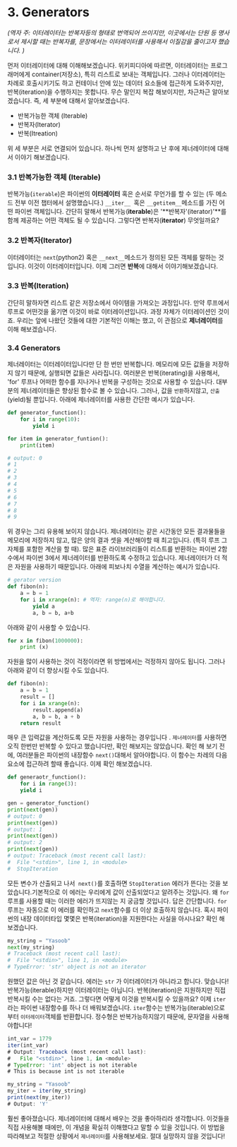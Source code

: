 # 3. Generators

_\(역자 주: 이터레이터는 반복자등의 형태로 번역되어 쓰이지만, 이곳에서는 단원 등 명사로서 제시할 때는 반복자를, 문장에서는 이터레이터를 사용해서 이질감을 줄이고자 했습니다. \)_

먼저 이터레이터에 대해 이해해보겠습니다. 위키피디아에 따르면, 이터레이터는 프로그래머에게 container\(저장소\), 특히 리스트로  보내는 객체입니다. 그러나 이터레이터는 차례로 호출시키기도 하고 컨테이너 안에 있는 데이터 요소들에 접근하게 도와주지만, 반복\(iteration\)을 수행하지는 못합니다. 무슨 말인지 복잡 해보이지만, 차근차근 알아보겠습니다. 즉, 세 부분에 대해서 알아보겠습니다.

* 반복가능한 객체 \(Iterable\)
* 반복자\(Iterator\)
* 반복\(Itreation\)

위 세 부분은 서로 연결되어 있습니다. 하나씩 먼저 설명하고 난 후에 제너레이터에 대해서 이야기 해보겠습니다.

### 3.1 반복가능한 객체 \(Iterable\)

반복가능\(`iterable`\)은 파이썬의 **이터레이터** 혹은 순서로 무언가를 할 수 있는 \(두 메소드 전부 이전 챕터에서 설명했습니다.\) `__iter__ `혹은 `__getitem__`메소드를 가진 어떤 파이썬 객체입니다. 간단히 말해서 반복가능\(**iterable**\)은 '**반복자'\(iterator\)'**를 함께 제공하는 어떤 객체도 될 수 있습니다. 그렇다면 반복자\(**iterator**\) 무엇일까요?

### 3.2 반복자\(Iterator\)

이터레이터는 `next`\(python2\) 혹은 `__next__`메소드가 정의된 모든 객체를 말하는 것입니다. 이것이 이터레이터입니다. 이제 그러면 **반복**에 대해서 이야기해보겠습니다.

### 3.3 반복\(Iteration\)

간단히 말하자면 리스트 같은 저장소에서 아이템을 가져오는 과정입니다. 만약 루프에서 루프로 어떤것을 옮기면 이것이 바로 이터레이션입니다. 과정 자체가 이터레이션인 것이죠. 우리는 앞에 나왔던 것들에 대한 기본적인 이해는 했고, 이 관점으로 **제너레이터**를 이해 해보겠습니다.

### 3.4 Generators

제너레이터는 이터레이터입니다만 단 한 번만 반복합니다. 메모리에 모든 값들을 저장하지 않기 때문에, 실행되면 값들은 사라집니다. 여러분은 반복\(iterating\)을 사용해서, 'for' 루프나 어떠한 함수를 지나거나 반복을 구성하는 것으로 사용할 수 있습니다. 대부분의 제너레이터들은 향상된 함수로 볼 수 있습니다. 그러나, 값을 `반환`하지않고,  `산출`\(yield\)될 뿐입니다. 아래에 제너레이터를 사용한 간단한 예시가 있습니다.

```py
def generator_function():
    for i in range(10):
        yield i

for item in generator_funtion():
    print(item)

# output: 0
# 1
# 2
# 3
# 4
# 5
# 6
# 7
# 8
# 9
```

위 경우는 그리 유용해 보이지 않습니다. 제너레이터는 같은 시간동안 모든 결과물들을 메모리에 저장하지 않고, 많은 양의 결과 셋을 계산해야할 때 최고입니다. \(특히 루프 그 자체를 포함한 계산을 할 때\). 많은 표준 라이브러리들이 리스트를 반환하는 파이썬 2함수에서 파이썬 3에서 제너레이터를 반환하도록 수정하고 있습니다. 제너레이터가 더 적은 자원을 사용하기 때문입니다. 아래에 피보나치 수열을 계산하는 예시가 있습니다.

```py
# gerator version
def fibon(n):
    a = b = 1
    for i in xrange(n): # 역자: range(n)로 해야합니다.
        yield a
        a, b = b, a+b
```

아래와 같이 사용할 수 있습니다.

```py
for x in fibon(1000000):
    print (x)
```

자원을 많이 사용하는 것이 걱정이라면 위 방법에서는 걱정하지 않아도 됩니다. 그러나 아래와 같이 더 향상시킬 수도 있습니다.

```py
def fibon(n):
    a = b = 1
    result = []
    for i in xrange(n):
        result.append(a)
        a, b = b, a + b
    return result
```

매우 큰 입력값을 계산하도록 모든 자원을 사용하는 경우입니다 . `제너레이터`를 사용하면 오직 한번만 반복할 수 있다고 했습니다만, 확인 해보지는 않았습니다. 확인 해 보기 전에, 여러분들은 파이썬의 내장함수 `next()`대해서 알아야합니다. 이 함수는 차레의 다음 요소에 접근하려 할때 좋습니다. 이제 확인 해보겠습니다.

```py
def generaotr_function():
    for i in range(3):
    yield i

gen = generator_function()
print(next(gen))
# output: 0
print(next(gen))
# output: 1
print(next(gen))
# output: 2
print(next(gen))
# output: Traceback (most recent call last):
#  File "<stdin>", line 1, in <module>
#  StopIteration
```

모든 변수가 산출되고 나서` next()`를 호출하면 `StopIteration` 에러가 뜬다는 것을 보았습니다.기본적으로 이 에러는 우리에게 값이 산출되었다고 알려주는 것입니다. 왜 `for` 루프를 사용할 때는 이러한 에러가 뜨지않는 지 궁금할 것입니다. 답은 간단합니다. `for` 루프는 자동으로 이 에러를 확인하고 `next`함수를 더 이상 호출하지 않습니다. 혹시 파이썬의 내장 데이터타입 몇몇은  반복\(iteration\)을 지원한다는 사실을 아시나요? 확인 해보겠습니다.

```py
my_string = "Yasoob"
next(my_string)
# Traceback (most recent call last):
#  File "<stdin>", line 1, in <module>
# TypeError: 'str' object is not an iterator
```

원했던 값은 아닌 것 같습니다. 에러는 `str` 가 이터레이터가 아니라고 합니다. 맞습니다! 반복가능\(iterable\)하지만 이터레이터는 아닙니다. 반복\(iteration\)은 지원하지만 직접 반복시킬 수는 없다는 거죠. 그렇다면 어떻게 이것을 반복시킬 수 있을까요? 이제 `iter`라는 파이썬 내장함수를 하나 더 배워보겠습니다. `iter`함수는 반복가능\(iterable\)으로부터 `이터레이터`객체를 반환합니다. 정수형은 반복가능하지않기 때문에, 문자열을 사용해야합니다! 

```js
int_var = 1779
iter(int_var)
# Output: Traceback (most recent call last):
#   File "<stdin>", line 1, in <module>
# TypeError: 'int' object is not iterable
# This is because int is not iterable

my_string = "Yasoob"
my_iter = iter(my_string)
print(next(my_iter))
# Output: 'Y'
```

훨씬 좋아졌습니다. 제너레이터에 대해서 배우는 것을 좋아하리라 생각합니다. 이것들을 직접 사용해볼 때에만, 이 개념을 확실히 이해했다고 말할 수 있을 것입니다. 이 방법을 따라해보고 적절한 상황에서 `제너레이터`를 사용해보세요. 절대 실망하지 않을 것입니다!


